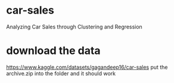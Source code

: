 # car-sales
Analyzing Car Sales through Clustering and Regression

# download the data
https://www.kaggle.com/datasets/gagandeep16/car-sales
put the archive.zip into the folder and it should work


